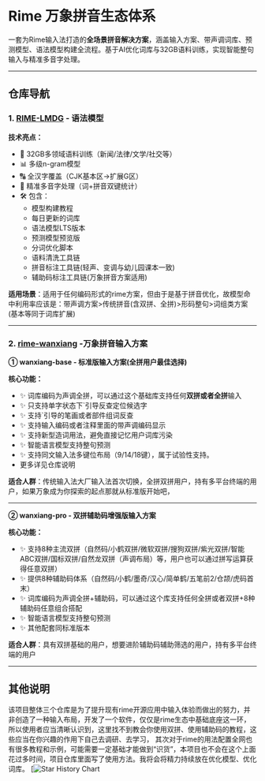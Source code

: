 # Rime 万象拼音生态体系

一套为Rime输入法打造的​**​全场景拼音解决方案​**​，涵盖输入方案、带声调词库、预测模型、语法模型构建全流程。基于AI优化词库与32GB语料训练，实现智能整句输入与精准多音字处理。

---

## 仓库导航

### 1. [RIME-LMDG](https://github.com/amzxyz/RIME-LMDG) - 语法模型
​**​技术亮点：​**​
- 🧠 32GB多领域语料训练（新闻/法律/文学/社交等）
- 📊 多级n-gram模型
- 🔠 全汉字覆盖（CJK基本区→扩展G区）
- 🎯 精准多音字处理（词+拼音双键统计）
- 🛠️ 包含：
  - 模型构建教程
  - 每日更新的词库
  - 语法模型LTS版本
  - 预测模型预览版
  - 分词优化脚本
  - 语料清洗工具链
  - 拼音标注工具链(轻声、变调与幼儿园课本一致)
  - 辅助码标注工具链(万象拼音方案适用)

​**​适用场景​**​：适用于任何编码形式的rime方案，但由于是基于拼音优化，故模型命中利用率应该是：带声调方案>传统拼音(含双拼、全拼)>形码整句>词组类方案(基本等同于词库扩展)

---

### 2. [rime-wanxiang](https://github.com/amzxyz/rime_wanxiang) -万象拼音输入方案
**​① wanxiang-base - 标准版输入方案(全拼用户最佳选择)** 

​**​核心功能：​**​
- ✨ 词库编码为声调全拼，可以通过这个基础库支持任何**双拼或者全拼**输入
- ✨ 只支持单字状态下`引导反查定位候选字
- ✨ 支持`引导的笔画或者部件组词反查
- ✨ 支持输入编码或者注释里面的带声调编码显示
- ✨ 支持新型造词用法，避免直接记忆用户词库污染
- ✨ 智能语言模型支持整句预测
- ✨ 支持同文输入法多键位布局（9/14/18键），属于试验性支持。
- 更多详见仓库说明

​**​适合人群​**​：传统输入法大厂输入法首次切换，全拼双拼用户，持有多平台终端的用户，如果万象成为你探索的起点那就从标准版开始吧，

---

**② wanxiang-pro - 双拼辅助码增强版输入方案**

​**​核心功能：​**​
- ✨ 支持8种主流双拼（自然码/小鹤双拼/微软双拼/搜狗双拼/紫光双拼/智能ABC双拼/国标双拼/自然龙双拼（声调布局）等，用户也可以通过拼写运算获得任意双拼）
- ✨ 提供8种辅助码体系（自然码/小鹤/墨奇/汉心/简单鹤/五笔前2/仓颉/虎码首末）
- ✨ 词库编码为声调全拼+辅助码，可以通过这个库支持任何全拼或者双拼+8种辅助码任意组合搭配
- ✨ 智能语言模型支持整句预测
- ✨ 其他配套同标准版本

​​**​适合人群​**​：具有双拼基础的用户，想要进阶辅助码辅助筛选的用户，持有多平台终端的用户

---

## 其他说明
该项目整体三个仓库是为了提升现有rime开源应用中输入体验而做出的努力，并非创造了一种输入布局，开发了一个软件，仅仅是rime生态中基础底座这一环，所以使用者应当清晰认识到，这里找不到教会你使用双拼、使用辅助码的教程，这些应当在你兴趣的作用下自己去调研、去学习，
其次对于rime的用法配置全网也有很多教程和示例，可能需要一定基础才能做到“识货”，本项目也不会在这个上面花过多时间，项目仓库里面写了使用方法。我将会将精力持续放在优化模型、优化词库。
[![Star History Chart](https://api.star-history.com/svg?repos=amzxyz/RIME-LMDG,amzxyz/rime_wanxiang&type=Date)

